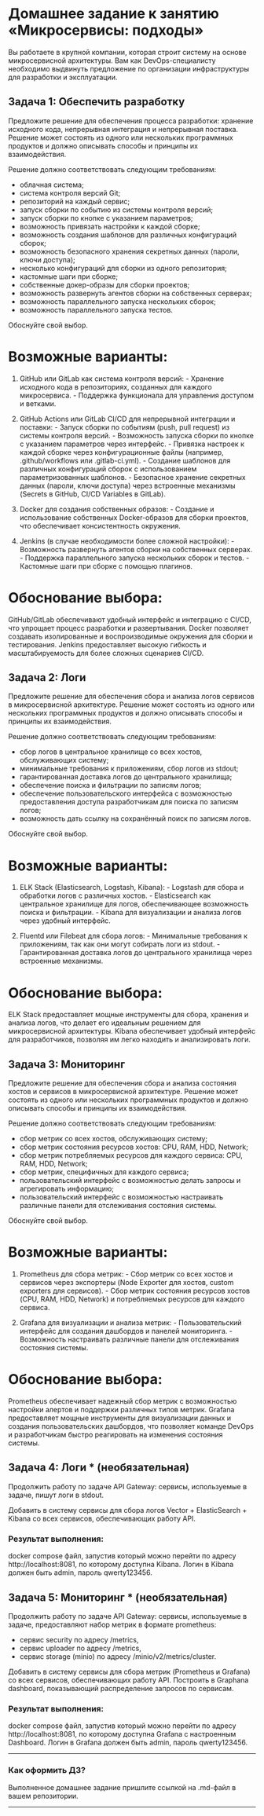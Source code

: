 # Домашнее задание к занятию «Микросервисы: подходы»

Вы работаете в крупной компании, которая строит систему на основе микросервисной архитектуры.
Вам как DevOps-специалисту необходимо выдвинуть предложение по организации инфраструктуры для разработки и эксплуатации.


## Задача 1: Обеспечить разработку

Предложите решение для обеспечения процесса разработки: хранение исходного кода, непрерывная интеграция и непрерывная поставка. 
Решение может состоять из одного или нескольких программных продуктов и должно описывать способы и принципы их взаимодействия.

Решение должно соответствовать следующим требованиям:
- облачная система;
- система контроля версий Git;
- репозиторий на каждый сервис;
- запуск сборки по событию из системы контроля версий;
- запуск сборки по кнопке с указанием параметров;
- возможность привязать настройки к каждой сборке;
- возможность создания шаблонов для различных конфигураций сборок;
- возможность безопасного хранения секретных данных (пароли, ключи доступа);
- несколько конфигураций для сборки из одного репозитория;
- кастомные шаги при сборке;
- собственные докер-образы для сборки проектов;
- возможность развернуть агентов сборки на собственных серверах;
- возможность параллельного запуска нескольких сборок;
- возможность параллельного запуска тестов.

Обоснуйте свой выбор.

# Возможные варианты:
  1. GitHub или GitLab как система контроля версий:
    - Хранение исходного кода в репозиториях, созданных для каждого микросервиса.
    - Поддержка функционала для управления доступом и ветками.

  2. GitHub Actions или GitLab CI/CD для непрерывной интеграции и поставки:
    - Запуск сборки по событиям (push, pull request) из системы контроля версий.
    - Возможность запуска сборки по кнопке с указанием параметров через интерфейс.
    - Привязка настроек к каждой сборке через конфигурационные файлы (например, .github/workflows или .gitlab-ci.yml).
    - Создание шаблонов для различных конфигураций сборок с использованием параметризованных шаблонов.
    - Безопасное хранение секретных данных (пароли, ключи доступа) через встроенные механизмы (Secrets в GitHub, CI/CD Variables в GitLab).

  3. Docker для создания собственных образов:
    - Создание и использование собственных Docker-образов для сборки проектов, что обеспечивает консистентность окружения.

  4. Jenkins (в случае необходимости более сложной настройки):
    - Возможность развернуть агентов сборки на собственных серверах.
    - Поддержка параллельного запуска нескольких сборок и тестов.
    - Кастомные шаги при сборке с помощью плагинов.

  # Обоснование выбора: 
  GitHub/GitLab обеспечивают удобный интерфейс и интеграцию с CI/CD, что упрощает процесс разработки и развертывания. Docker позволяет создавать изолированные и воспроизводимые окружения для сборки и тестирования. Jenkins предоставляет высокую гибкость и масштабируемость для более сложных сценариев CI/CD.

## Задача 2: Логи

Предложите решение для обеспечения сбора и анализа логов сервисов в микросервисной архитектуре.
Решение может состоять из одного или нескольких программных продуктов и должно описывать способы и принципы их взаимодействия.

Решение должно соответствовать следующим требованиям:
- сбор логов в центральное хранилище со всех хостов, обслуживающих систему;
- минимальные требования к приложениям, сбор логов из stdout;
- гарантированная доставка логов до центрального хранилища;
- обеспечение поиска и фильтрации по записям логов;
- обеспечение пользовательского интерфейса с возможностью предоставления доступа разработчикам для поиска по записям логов;
- возможность дать ссылку на сохранённый поиск по записям логов.

Обоснуйте свой выбор.

# Возможные варианты:
  1. ELK Stack (Elasticsearch, Logstash, Kibana):
    - Logstash для сбора и обработки логов с различных хостов.
    - Elasticsearch как центральное хранилище для логов, обеспечивающее возможность поиска и фильтрации.
    - Kibana для визуализации и анализа логов через удобный интерфейс.

  2. Fluentd или Filebeat для сбора логов:
    - Минимальные требования к приложениям, так как они могут собирать логи из stdout.
    - Гарантированная доставка логов до центрального хранилища через встроенные механизмы.

  # Обоснование выбора: 
  ELK Stack предоставляет мощные инструменты для сбора, хранения и анализа логов, что делает его идеальным решением для микросервисной архитектуры. Kibana обеспечивает удобный интерфейс для разработчиков, позволяя им легко находить и анализировать логи.

## Задача 3: Мониторинг

Предложите решение для обеспечения сбора и анализа состояния хостов и сервисов в микросервисной архитектуре.
Решение может состоять из одного или нескольких программных продуктов и должно описывать способы и принципы их взаимодействия.

Решение должно соответствовать следующим требованиям:
- сбор метрик со всех хостов, обслуживающих систему;
- сбор метрик состояния ресурсов хостов: CPU, RAM, HDD, Network;
- сбор метрик потребляемых ресурсов для каждого сервиса: CPU, RAM, HDD, Network;
- сбор метрик, специфичных для каждого сервиса;
- пользовательский интерфейс с возможностью делать запросы и агрегировать информацию;
- пользовательский интерфейс с возможностью настраивать различные панели для отслеживания состояния системы.

Обоснуйте свой выбор.

# Возможные варианты: 
  1. Prometheus для сбора метрик:
    - Сбор метрик со всех хостов и сервисов через экспортеры (Node Exporter для хостов, custom exporters для сервисов).
    - Сбор метрик состояния ресурсов хостов (CPU, RAM, HDD, Network) и потребляемых ресурсов для каждого сервиса.

  2. Grafana для визуализации и анализа метрик:
    - Пользовательский интерфейс для создания дашбордов и панелей мониторинга.
    - Возможность настраивать различные панели для отслеживания состояния системы.

  # Обоснование выбора: 
  Prometheus обеспечивает надежный сбор метрик с возможностью настройки алертов и поддержки различных типов метрик. Grafana предоставляет мощные инструменты для визуализации данных и создания пользовательских дашбордов, что позволяет команде DevOps и разработчикам быстро реагировать на изменения состояния системы.

## Задача 4: Логи * (необязательная)

Продолжить работу по задаче API Gateway: сервисы, используемые в задаче, пишут логи в stdout. 

Добавить в систему сервисы для сбора логов Vector + ElasticSearch + Kibana со всех сервисов, обеспечивающих работу API.

### Результат выполнения: 

docker compose файл, запустив который можно перейти по адресу http://localhost:8081, по которому доступна Kibana.
Логин в Kibana должен быть admin, пароль qwerty123456.


## Задача 5: Мониторинг * (необязательная)

Продолжить работу по задаче API Gateway: сервисы, используемые в задаче, предоставляют набор метрик в формате prometheus:

- сервис security по адресу /metrics,
- сервис uploader по адресу /metrics,
- сервис storage (minio) по адресу /minio/v2/metrics/cluster.

Добавить в систему сервисы для сбора метрик (Prometheus и Grafana) со всех сервисов, обеспечивающих работу API.
Построить в Graphana dashboard, показывающий распределение запросов по сервисам.

### Результат выполнения: 

docker compose файл, запустив который можно перейти по адресу http://localhost:8081, по которому доступна Grafana с настроенным Dashboard.
Логин в Grafana должен быть admin, пароль qwerty123456.

---

### Как оформить ДЗ?

Выполненное домашнее задание пришлите ссылкой на .md-файл в вашем репозитории.

---
